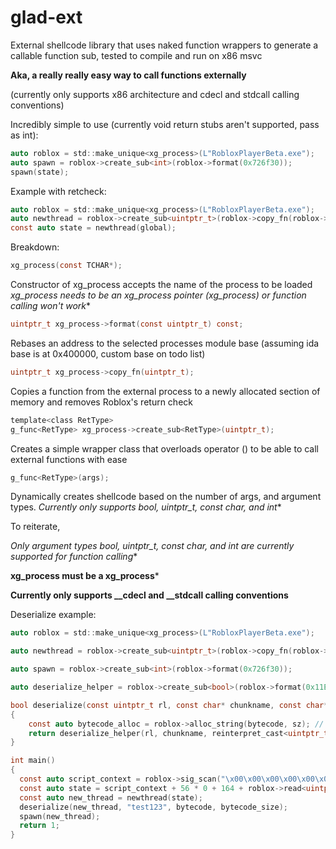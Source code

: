 # glad-ext
External shellcode library that uses naked function wrappers to generate a callable function sub, tested to compile and run on x86 msvc

**Aka, a really really easy way to call functions externally**

(currently only supports x86 architecture and cdecl and stdcall calling conventions)

Incredibly simple to use (currently void return stubs aren't supported, pass as int):

```c
auto roblox = std::make_unique<xg_process>(L"RobloxPlayerBeta.exe");
auto spawn = roblox->create_sub<int>(roblox->format(0x726f30));
spawn(state);
```

Example with retcheck:

```c
auto roblox = std::make_unique<xg_process>(L"RobloxPlayerBeta.exe");
auto newthread = roblox->create_sub<uintptr_t>(roblox->copy_fn(roblox->format(0x11E05B0)));
const auto state = newthread(global);
```

Breakdown:

```c
xg_process(const TCHAR*);
```
Constructor of xg_process accepts the name of the process to be loaded **xg_process needs to be an xg_process pointer (xg_process*) or function calling won't work**

```c
uintptr_t xg_process->format(const uintptr_t) const;
```
Rebases an address to the selected processes module base (assuming ida base is at 0x400000, custom base on todo list)

```c
uintptr_t xg_process->copy_fn(uintptr_t);
```
Copies a function from the external process to a newly allocated section of memory and removes Roblox's return check

```c
template<class RetType>
g_func<RetType> xg_process->create_sub<RetType>(uintptr_t);
```
Creates a simple wrapper class that overloads operator () to be able to call external functions with ease 

```c
g_func<RetType>(args);
```
Dynamically creates shellcode based on the number of args, and argument types. 
**Currently only supports bool, uintptr_t, const char*, and int**

To reiterate,

**Only argument types bool, uintptr_t, const char*, and int are currently supported for function calling**

**xg_process must be a xg_process***

**Currently only supports __cdecl and __stdcall calling conventions**


Deserialize example:
```c
auto roblox = std::make_unique<xg_process>(L"RobloxPlayerBeta.exe");

auto newthread = roblox->create_sub<uintptr_t>(roblox->copy_fn(roblox->format(0x11E05B0)));

auto spawn = roblox->create_sub<int>(roblox->format(0x726f30));

auto deserialize_helper = roblox->create_sub<bool>(roblox->format(0x11EB210));

bool deserialize(const uintptr_t rl, const char* chunkname, const char* bytecode, const size_t sz)
{
	const auto bytecode_alloc = roblox->alloc_string(bytecode, sz); // needed because currently doesn't accept const char* with non strlen size
	return deserialize_helper(rl, chunkname, reinterpret_cast<uintptr_t>(bytecode_alloc), sz);
}

int main()
{
  const auto script_context = roblox->sig_scan("\x00\x00\x00\x00\x00\x00\x00\x00\x00\x00\x00\x00\xC8\x15\x00\x00", "xxxxxxxxxxxxxxxx") - 0x10;
  const auto state = script_context + 56 * 0 + 164 + roblox->read<uintptr_t>(script_context + 56 * 0 + 164);
  const auto new_thread = newthread(state);
  deserialize(new_thread, "test123", bytecode, bytecode_size);
  spawn(new_thread);
  return 1;
}
```
